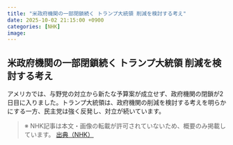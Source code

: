```yaml
---
title: "米政府機関の一部閉鎖続く トランプ大統領 削減を検討する考え"
date: 2025-10-02 21:15:00 +0900
categories: [NHK]
image: 
---
```

## 米政府機関の一部閉鎖続く トランプ大統領 削減を検討する考え

アメリカでは、与野党の対立から新たな予算案が成立せず、政府機関の閉鎖が2日目に入りました。トランプ大統領は、政府機関の削減を検討する考えを明らかにする一方、民主党は強く反発し、対立が続いています。

> ※ NHK記事は本文・画像の転載が許可されていないため、概要のみ掲載しています。
[出典（NHK）](http://www3.nhk.or.jp/news/html/20251003/k10014939671000.html)
